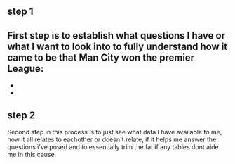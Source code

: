 ## step 1
First step is to establish what questions I have or what I want to look into to fully understand  how it came to be that Man City won the premier League:
- 
-
-

## step 2
Second step in this process is to just see what data I have available to me, how it all relates to eachother or doesn't relate, if it helps me answer the questions i've posed and to essentially trim the fat if any tables dont aide me in this cause.
